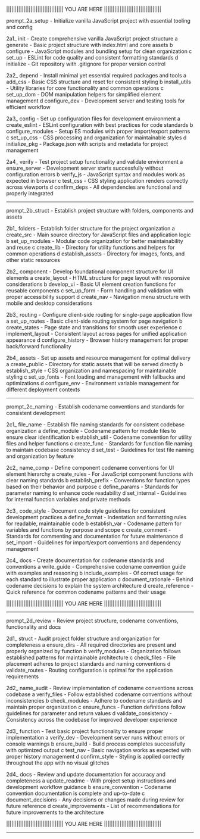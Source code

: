 ||||||||||||||||||||||||||||||||| YOU ARE HERE |||||||||||||||||||||||||||||||||

prompt_2a_setup         - Initialize vanilla JavaScript project with essential tooling and config

2a1_ init               - Create comprehensive vanilla JavaScript project structure
   a generate           - Basic project structure with index.html and core assets
   b configure          - JavaScript modules and bundling setup for clean organization
   c set_up             - ESLint for code quality and consistent formatting standards
   d initialize         - Git repository with .gitignore for proper version control

2a2_ depend             - Install minimal yet essential required packages and tools
   a add_css            - Basic CSS structure and reset for consistent styling
   b install_utils      - Utility libraries for core functionality and common operations
   c set_up_dom         - DOM manipulation helpers for simplified element management
   d configure_dev      - Development server and testing tools for efficient workflow

2a3_ config             - Set up configuration files for development environment
   a create_eslint      - ESLint configuration with best practices for code standards
   b configure_modules  - Setup ES modules with proper import/export patterns
   c set_up_css         - CSS processing and organization for maintainable styles
   d initialize_pkg     - Package.json with scripts and metadata for project management

2a4_ verify             - Test project setup functionality and validate environment
   a ensure_server      - Development server starts successfully without configuration errors
   b verify_js          - JavaScript syntax and modules work as expected in browser
   c test_css           - CSS styling application renders correctly across viewports
   d confirm_deps       - All dependencies are functional and properly integrated

--------------------------------------------------------------------------------

prompt_2b_struct        - Establish project structure with folders, components and assets

2b1_ folders            - Establish folder structure for the project organization
   a create_src         - Main source directory for JavaScript files and application logic
   b set_up_modules     - Modular code organization for better maintainability and reuse
   c create_lib         - Directory for utility functions and helpers for common operations
   d establish_assets   - Directory for images, fonts, and other static resources

2b2_ component          - Develop foundational component structure for UI elements
   a create_layout      - HTML structure for page layout with responsive considerations
   b develop_ui         - Basic UI element creation functions for reusable components
   c set_up_form        - Form handling and validation with proper accessibility support
   d create_nav         - Navigation menu structure with mobile and desktop considerations

2b3_ routing            - Configure client-side routing for single-page application flow
   a set_up_routes      - Basic client-side routing system for page navigation
   b create_states      - Page state and transitions for smooth user experience
   c implement_layout   - Consistent layout across pages for unified application appearance
   d configure_history  - Browser history management for proper back/forward functionality

2b4_ assets             - Set up assets and resource management for optimal delivery
   a create_public      - Directory for static assets that will be served directly
   b establish_style    - CSS organization and namespacing for maintainable styling
   c set_up_fonts       - Font loading and management with fallbacks and optimizations
   d configure_env      - Environment variable management for different deployment contexts

--------------------------------------------------------------------------------

prompt_2c_naming        - Establish codename conventions and standards for consistent development

2c1_ file_name          - Establish file naming standards for consistent codebase organization
   a define_module      - Codename pattern for module files to ensure clear identification
   b establish_util     - Codename convention for utility files and helper functions
   c create_func        - Standards for function file naming to maintain codebase consistency
   d set_test           - Guidelines for test file naming and organization by feature

2c2_ name_comp          - Define component codename conventions for UI element hierarchy
   a create_rules       - For JavaScript component functions with clear naming standards
   b establish_prefix   - Conventions for function types based on their behavior and purpose
   c define_params      - Standards for parameter naming to enhance code readability
   d set_internal       - Guidelines for internal function variables and private methods

2c3_ code_style         - Document code style guidelines for consistent development practices
   a define_format      - Indentation and formatting rules for readable, maintainable code
   b establish_var      - Codename pattern for variables and functions by purpose and scope
   c create_comment     - Standards for commenting and documentation for future maintenance
   d set_import         - Guidelines for import/export conventions and dependency management

2c4_ docs               - Create documentation for codename standards and conventions
   a write_guide        - Comprehensive codename convention guide with examples and reasoning
   b include_examples   - Of correct usage for each standard to illustrate proper application
   c document_rationale - Behind codename decisions to explain the system architecture
   d create_reference   - Quick reference for common codename patterns and their usage

||||||||||||||||||||||||||||||||| YOU ARE HERE |||||||||||||||||||||||||||||||||

--------------------------------------------------------------------------------

prompt_2d_review        - Review project structure, codename conventions, functionality and docs

2d1_ struct             - Audit project folder structure and organization for completeness
   a ensure_dirs        - All required directories are present and properly organized by function
   b verify_modules     - Organization follows established patterns for maintainable architecture
   c check_files        - File placement adheres to project standards and naming conventions
   d validate_routes    - Routing configuration is optimal for the application requirements

2d2_ name_audit         - Review implementation of codename conventions across codebase
   a verify_files       - Follow established codename conventions without inconsistencies
   b check_modules      - Adhere to codename standards and maintain proper organization
   c ensure_funcs       - Function definitions follow guidelines for parameter and return values
   d validate_consistency - Consistency across the codebase for improved developer experience

2d3_ function           - Test basic project functionality to ensure proper implementation
   a verify_dev         - Development server runs without errors or console warnings
   b ensure_build       - Build process completes successfully with optimized output
   c test_nav           - Basic navigation works as expected with proper history management
   d confirm_style      - Styling is applied correctly throughout the app with no visual glitches

2d4_ docs               - Review and update documentation for accuracy and completeness
   a update_readme      - With project setup instructions and development workflow guidance
   b ensure_convention  - Codename convention documentation is complete and up-to-date
   c document_decisions - Any decisions or changes made during review for future reference
   d create_improvements - List of recommendations for future improvements to the architecture

||||||||||||||||||||||||||||||||| YOU ARE HERE |||||||||||||||||||||||||||||||||

--------------------------------------------------------------------------------
